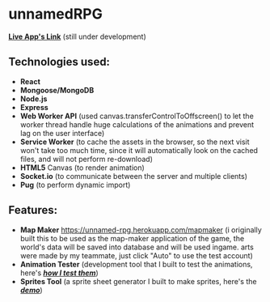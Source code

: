 # unnamedRPG

**[Live App's Link](https://unnamed-rpg.herokuapp.com/ "an online rpg that is unnamed. :D")**
(still under development)

## Technologies used:

-   **React**
-   **Mongoose/MongoDB**
-   **Node.js**
-   **Express**
-   **Web Worker API** (used canvas.transferControlToOffscreen() to let the worker thread handle huge calculations of the animations and prevent lag on the user interface)
-   **Service Worker** (to cache the assets in the browser, so the next visit won't take too much time, since it will automatically look on the cached files, and will not perform re-download)
-   **HTML5** Canvas (to render animation)
-   **Socket.io** (to communicate between the server and multiple clients)
-   **Pug** (to perform dynamic import)

## Features:

-   **Map Maker** https://unnamed-rpg.herokuapp.com/mapmaker
    (i originally built this to be used as the map-maker application of the game, the world's data will be saved into database and will be used ingame. arts were made by my teammate, just click "Auto" to use the test account)
-   **Animation Tester** (development tool that I built to test the animations, here's **_[how I test them](https://www.youtube.com/watch?v=Qa5rHBS0rtc&t=4s)_**)
-   **Sprites Tool** (a sprite sheet generator I built to make sprites, here's the **_[demo](https://www.youtube.com/watch?v=zS5dc3_CD6s)_**)
